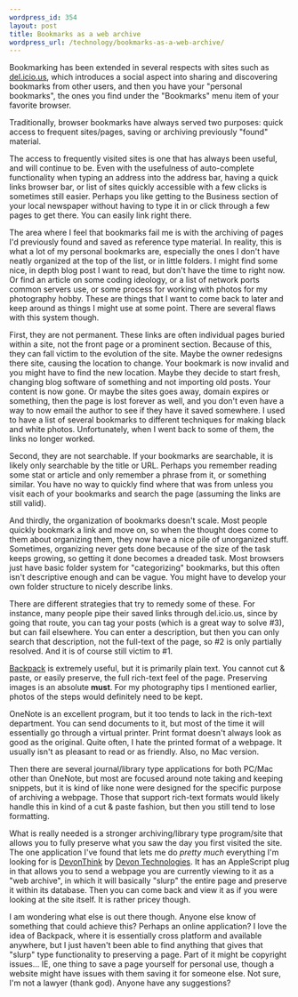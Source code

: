 ```yaml
--- 
wordpress_id: 354
layout: post
title: Bookmarks as a web archive
wordpress_url: /technology/bookmarks-as-a-web-archive/
---
```


<p>Bookmarking has been extended in several respects with sites such as <a href="http://del.icio.us/">del.icio.us</a>, which introduces a social aspect into sharing and discovering bookmarks from other users, and then you have your "personal bookmarks", the ones you find under the "Bookmarks" menu item of your favorite browser.</p>

<p>Traditionally, browser bookmarks have always served two purposes: quick access to frequent sites/pages, saving or archiving previously "found" material.</p>

<p>The access to frequently visited sites is one that has always been useful, and will continue to be.  Even with the usefulness of auto-complete functionality when typing an address into the address bar, having a quick links browser bar, or list of sites quickly accessible with a few clicks is sometimes still easier.  Perhaps you like getting to the Business section of your local newspaper without having to type it in or click through a few pages to get there.  You can easily link right there.</p>

<p>The area where I feel that bookmarks fail me is with the archiving of pages I'd previously found and saved as reference type material.  In reality, this is what a lot of my personal bookmarks are, especially the ones I don't have neatly organized at the top of the list, or in little folders.  I might find some nice, in depth blog post I want to read, but don't have the time to right now.  Or find an article on some coding ideology, or a list of network ports common servers use, or some process for working with photos for my photography hobby.  These are things that I want to come back to later and keep around as things I might use at some point.  There are several flaws with this system though.</p>

<p>First, they are not permanent.  These links are often individual pages buried within a site, not the front page or a prominent section.  Because of this, they can fall victim to the evolution of the site.  Maybe the owner redesigns there site, causing the location to change.  Your bookmark is now invalid and you might have to find the new location.  Maybe they decide to start fresh, changing blog software of something and not importing old posts.  Your content is now gone.  Or maybe the sites goes away, domain expires or something, then the page is lost forever as well, and you don't even have a way to now email the author to see if they have it saved somewhere.  I used to have a list of several bookmarks to different techniques for making black and white photos.  Unfortunately, when I went back to some of them, the links no longer worked.</p>

<p>Second, they are not searchable.  If your bookmarks are searchable, it is likely only searchable by the title or URL.  Perhaps you remember reading some stat or article and only remember a phrase from it, or something similar.  You have no way to quickly find where that was from unless you visit each of your bookmarks and search the page (assuming the links are still valid).</p>

<p>And thirdly, the organization of bookmarks doesn't scale.  Most people quickly bookmark a link and move on, so when the thought does come to them about organizing them, they now have a nice pile of unorganized stuff.  Sometimes, organizing never gets done because of the size of the task keeps growing, so getting it done becomes a dreaded task.  Most browsers just have basic folder system for "categorizing" bookmarks, but this often isn't descriptive enough and can be vague.  You might have to develop your own folder structure to nicely describe links.</p>

<p>There are different strategies that try to remedy some of these.  For instance, many people pipe their saved links through del.icio.us, since by going that route, you can tag your posts (which is a great way to solve #3), but can fail elsewhere.  You can enter a description, but then you can only search that description, not the full-text of the page, so #2 is only partially resolved.  And it is of course still victim to #1.</p>

<p><a href="http://backpackit.com/">Backpack</a> is extremely useful, but it is primarily plain text.  You cannot cut &amp; paste, or easily preserve, the full rich-text feel of the page.  Preserving images is an absolute <b>must</b>.  For my photography tips I mentioned earlier, photos of the steps would definitely need to be kept.</p>

<p>OneNote is an excellent program, but it too tends to lack in the rich-text department.  You can send documents to it, but most of the time it will essentially go through a virtual printer.  Print format doesn't always look as good as the original.  Quite often, I hate the printed format of a webpage.  It usually isn't as pleasant to read or as friendly.  Also, no Mac version.</p>

<p>Then there are several journal/library type applications for both PC/Mac other than OneNote, but most are focused around note taking and keeping snippets, but it is kind of like none were designed for the specific purpose of archiving a webpage.  Those that support rich-text formats would likely handle this in kind of a cut &amp; paste fashion, but then you still tend to lose formatting.</p>

<p>What is really needed is a stronger archiving/library type program/site that allows you to fully preserve what you saw the day you first visited the site.  The one application I've found that lets me do <em>pretty much</em> everything I'm looking for is <a href="http://www.devon-technologies.com/products/devonthink/index.html">DevonThink</a> by <a href="http://www.devon-technologies.com/">Devon Technologies</a>.  It has an AppleScript plug in that allows you to send a webpage you are currently viewing to it as a "web archive", in which it will basically "slurp" the entire page and preserve it within its database.  Then you can come back and view it as if you were looking at the site itself.  It is rather pricey though.</p>

<p>I am wondering what else is out there though.  Anyone else know of something that could achieve this?  Perhaps an online application?  I love the idea of Backpack, where it is essentially cross platform and available anywhere, but I just haven't been able to find anything that gives that "slurp" type functionality to preserving a page.  Part of it might be copyright issues... IE, one thing to save a page yourself for personal use, though a website might have issues with them saving it for someone else.  Not sure, I'm not a lawyer (thank god).  Anyone have any suggestions?</p>
         

